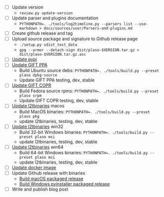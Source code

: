 - [ ] Update version
  - `review.py update-version`
- [ ] Update parser and plugins documentation
  - `PYTHONPATH=. ./tools/log2timeline.py --parsers list --use-markdown > docs/sources/user/Parsers-and-plugins.md`
- [ ] Create github release and tag
- [ ] Upload source package and signature to Github release page
  - `./setup.py sdist_test_data`
  - `gpg --armor --detach-sign dist/plaso-$VERSION.tar.gz > dist/plaso-$VERSION.tar.gz.asc`
- [ ] [Update pypi](https://github.com/log2timeline/l2tdocs/blob/master/process/PyPI.md)
- [ ] [Update GIFT PPA](https://github.com/log2timeline/l2tdocs/blob/master/process/GIFT%20PPA.md)
  - Build Ubuntu source debs: `PYTHONPATH=. ./tools/build.py --preset plaso dpkg-source`
  - Update GIFT PPA testing, dev, stable
- [ ] [Update GIFT COPR](https://github.com/log2timeline/l2tdocs/blob/master/process/GIFT%20COPR.md)
  - Build Fedora source rpms: `PYTHONPATH=. ./tools/build.py --preset plaso srpm`
  - Update GIFT COPR testing, dev, stable
- [ ] [Update l2tbinaries](https://github.com/log2timeline/l2tdocs/blob/master/process/l2tbinaries.md) macos
  - Build MacOS binaries: `PYTHONPATH=. ./tools/build.py --preset plaso pkg`
  - update l2tbinaries, testing, dev, stable
- [ ] [Update l2tbinaries](https://github.com/log2timeline/l2tdocs/blob/master/process/l2tbinaries.md) win32
  - Build 32-bit Windows binaries: `PYTHONPATH=. ./tools/build.py --preset plaso msi`
  - update l2tbinaries, testing, dev, stable
- [ ] [Update l2tbinaries](https://github.com/log2timeline/l2tdocs/blob/master/process/l2tbinaries.md) win64
  - Build 64-bit Windows binaries: `PYTHONPATH=. ./tools/build.py --preset plaso msi`
  - update l2tbinaries, testing, dev, stable
- [ ] [Update docker image](https://github.com/log2timeline/l2tdocs/blob/master/process/Maintainers%20guide.md#updating-the-plasos-image-on-dockers-hub-to-the-latest-version-in-ppa)
- [ ] Update Github release with binaries
  - [Build macOS packaged release](https://github.com/log2timeline/l2tdocs/blob/master/process/Maintainers%20guide.md#macos-packaged-release)
  - [Build Windows pyinstaller packaged release](https://github.com/log2timeline/l2tdocs/blob/master/process/Packaging%20with%20pyinstaller.md)
- [ ] Write and publish blog post
